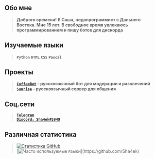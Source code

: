 ## Обо мне
> **Доброго времени! Я Саша, недопрограммист с Дальнего Востока. Мне 15 лет. В свободное время увлекаюсь программированием и пишу ботов для дискорда**

## Изучаемые языки
> **`Python`** **`HTML`** **`CSS`** **`Pascal`**

## Проекты
> **[`CoffeeBot`](https://boticord.top/bot/coffeebot) - русскоязычный бот для модерации и развлечений**  
> **[`Sunrise`](https://discord.gg/DZQpXUht7q) - русскоязычный сервер для общения**

## Соц.сети
> **[`Telegram`](https://t.me/sha4ek)**  
> **[`Discord: Sha4ek#5949`](https://discord.com/users/546502974499717122)**

## Различная статистика
> [![Статистика GitHub](https://github-readme-stats.vercel.app/api?username=Sha4ek&theme=material-palenight&locale=ru&hide=issues,contribs&show_icons=true&include_all_commits=true&custom_title=Статистика+GitHub:&count_private=true)](https://github.com/Sha4ek)  
> [![Часто используемые языки](https://github-readme-stats.vercel.app/api/top-langs/?username=Sha4ek&theme=material-palenight&custom_title=Часто+используемые+языки:)](https://github.com/Sha4ek)
